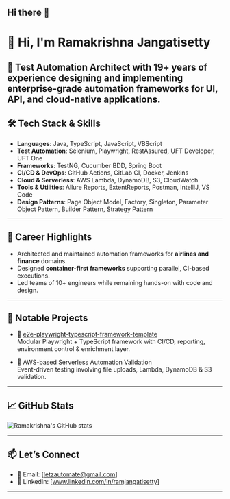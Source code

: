 ## Hi there 👋

# 👋 Hi, I'm Ramakrishna Jangatisetty

🎯 **Test Automation Architect** with 19+ years of experience designing and implementing enterprise-grade automation frameworks for UI, API, and cloud-native applications.
---

## 🛠️ Tech Stack & Skills

- **Languages**: Java, TypeScript, JavaScript, VBScript
- **Test Automation**: Selenium, Playwright, RestAssured, UFT Developer, UFT One
- **Frameworks**: TestNG, Cucumber BDD, Spring Boot
- **CI/CD & DevOps**: GitHub Actions, GitLab CI, Docker, Jenkins
- **Cloud & Serverless**: AWS Lambda, DynamoDB, S3, CloudWatch
- **Tools & Utilities**: Allure Reports, ExtentReports, Postman, IntelliJ, VS Code
- **Design Patterns**: Page Object Model, Factory, Singleton, Parameter Object Pattern, Builder Pattern, Strategy Pattern 

---

## 💼 Career Highlights

- Architected and maintained automation frameworks for **airlines and finance** domains.
- Designed **container-first frameworks** supporting parallel, CI-based executions.
- Led teams of 10+ engineers while remaining hands-on with code and design.

---

## 🚀 Notable Projects

- 🔹 [e2e-playwright-typescript-framework-template](https://github.com/ramjangatisetty/e2e-playwright-typescript-framework-template)  
  Modular Playwright + TypeScript framework with CI/CD, reporting, environment control & enrichment layer.

- 🔹 AWS-based Serverless Automation Validation  
  Event-driven testing involving file uploads, Lambda, DynamoDB & S3 validation.

---

## 📈 GitHub Stats

![Ramakrishna's GitHub stats](https://github-readme-stats.vercel.app/api?username=ramjangatisetty&show_icons=true&theme=default)

---

## 📫 Let’s Connect

- 📧 Email: [letzautomate@gmail.com]
- 💼 LinkedIn: [www.linkedin.com/in/ramjangatisetty]

---
<!--
**ramjangatisetty/ramjangatisetty** is a ✨ _special_ ✨ repository because its `README.md` (this file) appears on your GitHub profile.

Here are some ideas to get you started:

- 🔭 I’m currently working on ...
- 🌱 I’m currently learning ...
- 👯 I’m looking to collaborate on ...
- 🤔 I’m looking for help with ...
- 💬 Ask me about ...
- 📫 How to reach me: ...
- 😄 Pronouns: ...
- ⚡ Fun fact: ...
-->
